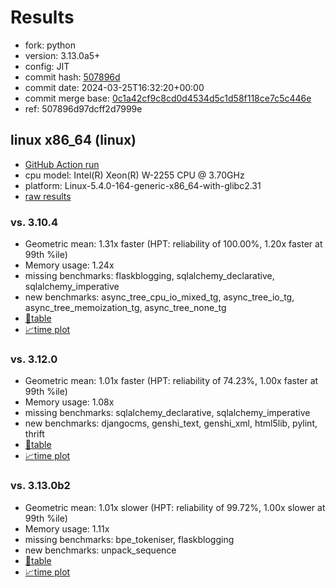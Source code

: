# Results

- fork: python
- version: 3.13.0a5+
- config: JIT
- commit hash: [507896d](https://github.com/python/cpython/commit/507896d)
- commit date: 2024-03-25T16:32:20+00:00
- commit merge base: [0c1a42cf9c8cd0d4534d5c1d58f118ce7c5c446e](https://github.com/python/cpython/commit/0c1a42cf9c8cd0d4534d5c1d58f118ce7c5c446e)
- ref: 507896d97dcff2d7999e

## linux x86_64 (linux)

- [GitHub Action run](https://github.com/faster-cpython/benchmarking/actions/runs/8424439181)
- cpu model: Intel(R) Xeon(R) W-2255 CPU @ 3.70GHz
- platform: Linux-5.4.0-164-generic-x86_64-with-glibc2.31
- [raw results](bm-20240325-linux-x86_64-python-507896d97dcff2d7999e-3.13.0a5%2B-507896d.json)

### vs. 3.10.4

- Geometric mean: 1.31x faster (HPT: reliability of 100.00%, 1.20x faster at 99th %ile)
- Memory usage: 1.24x
- missing benchmarks: flaskblogging, sqlalchemy_declarative, sqlalchemy_imperative
- new benchmarks: async_tree_cpu_io_mixed_tg, async_tree_io_tg, async_tree_memoization_tg, async_tree_none_tg
- [📄table](bm-20240325-linux-x86_64-python-507896d97dcff2d7999e-3.13.0a5%2B-507896d-vs-3.10.4.md)
- [📈time plot](bm-20240325-linux-x86_64-python-507896d97dcff2d7999e-3.13.0a5%2B-507896d-vs-3.10.4.svg)

### vs. 3.12.0

- Geometric mean: 1.01x faster (HPT: reliability of 74.23%, 1.00x faster at 99th %ile)
- Memory usage: 1.08x
- missing benchmarks: sqlalchemy_declarative, sqlalchemy_imperative
- new benchmarks: djangocms, genshi_text, genshi_xml, html5lib, pylint, thrift
- [📄table](bm-20240325-linux-x86_64-python-507896d97dcff2d7999e-3.13.0a5%2B-507896d-vs-3.12.0.md)
- [📈time plot](bm-20240325-linux-x86_64-python-507896d97dcff2d7999e-3.13.0a5%2B-507896d-vs-3.12.0.svg)

### vs. 3.13.0b2

- Geometric mean: 1.01x slower (HPT: reliability of 99.72%, 1.00x slower at 99th %ile)
- Memory usage: 1.11x
- missing benchmarks: bpe_tokeniser, flaskblogging
- new benchmarks: unpack_sequence
- [📄table](bm-20240325-linux-x86_64-python-507896d97dcff2d7999e-3.13.0a5%2B-507896d-vs-3.13.0b2.md)
- [📈time plot](bm-20240325-linux-x86_64-python-507896d97dcff2d7999e-3.13.0a5%2B-507896d-vs-3.13.0b2.svg)

